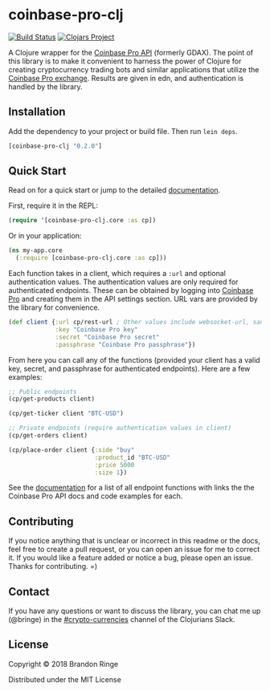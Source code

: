 # coinbase-pro-clj

[![Build Status](https://travis-ci.org/bpringe/coinbase-pro-clj.svg?branch=master)](https://travis-ci.org/bpringe/coinbase-pro-clj)
[![Clojars Project](https://img.shields.io/clojars/v/coinbase-pro-clj.svg)](https://clojars.org/coinbase-pro-clj)

A Clojure wrapper for the [Coinbase Pro API](https://docs.pro.coinbase.com/) (formerly GDAX). The point of this library is to make it convenient to harness the power of Clojure
for creating cryptocurrency trading bots and similar applications that utilize the [Coinbase Pro exchange](https://pro.coinbase.com). Results are given in edn, and authentication is handled by the library.

## Installation

Add the dependency to your project or build file. Then run `lein deps`.

```clojure
[coinbase-pro-clj "0.2.0"]
```

## Quick Start

Read on for a quick start or jump to the detailed [documentation](https://bpringe.github.io/coinbase-pro-clj/index.html).

First, require it in the REPL:

```clojure
(require '[coinbase-pro-clj.core :as cp])
```

Or in your application:

```clojure
(ns my-app.core
  (:require [coinbase-pro-clj.core :as cp]))
```

Each function takes in a client, which requires a `:url` and optional authentication values. The authentication values are only required for authenticated endpoints. These can be obtained by logging into [Coinbase Pro](https://pro.coinbase.com) and creating them in the API settings section. URL vars are provided by the library for convenience.

```clojure
(def client {:url cp/rest-url ; Other values include websocket-url, sandbox-rest-url, and sanbox-websocket-url.
             :key "Coinbase Pro key"
             :secret "Coinbase Pro secret"
             :passphrase "Coinbase Pro passphrase"})
```

From here you can call any of the functions (provided your client has a valid key, secret, and passphrase for authenticated endpoints). Here are a few examples:

```clojure
;; Public endpoints
(cp/get-products client)

(cp/get-ticker client "BTC-USD")

;; Private endpoints (require authentication values in client)
(cp/get-orders client)

(cp/place-order client {:side "buy"
                        :product_id "BTC-USD"
                        :price 5000
                        :size 1})
```

See the [documentation](https://bpringe.github.io/coinbase-pro-clj/index.html) for a list of all endpoint functions with links the the Coinbase Pro API docs and code examples for each.

## Contributing

If you notice anything that is unclear or incorrect in this readme or the docs, feel free to create a pull request, or you can open an issue for me to correct it. If you would like a feature added or notice a bug, please open an issue. Thanks for contributing. =)

## Contact

If you have any questions or want to discuss the library, you can chat me up (@bringe) in the [#crypto-currencies](https://clojurians.slack.com/messages/C7N5B9LLT) channel of the Clojurians Slack.

## License

Copyright © 2018 Brandon Ringe

Distributed under the MIT License
